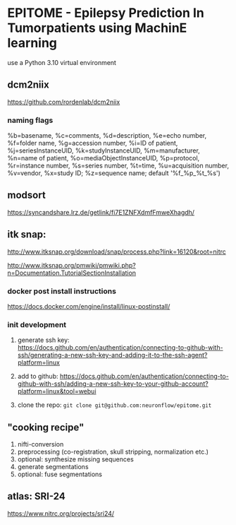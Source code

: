 # EPITOME - Epilepsy Prediction In Tumorpatients using MachinE learning
use a Python 3.10 virtual environment

## dcm2niix
https://github.com/rordenlab/dcm2niix

### naming flags
%b=basename, %c=comments, %d=description, %e=echo number, %f=folder name, %g=accession number, %i=ID of patient, %j=seriesInstanceUID, %k=studyInstanceUID, %m=manufacturer, %n=name of patient, %o=mediaObjectInstanceUID, %p=protocol, %r=instance number, %s=series number, %t=time, %u=acquisition number, %v=vendor, %x=study ID; %z=sequence name; default '%f_%p_%t_%s')


## modsort
https://syncandshare.lrz.de/getlink/fi7E1ZNFXdmfFmweXhagdh/

## itk snap:
http://www.itksnap.org/download/snap/process.php?link=16120&root=nitrc

http://www.itksnap.org/pmwiki/pmwiki.php?n=Documentation.TutorialSectionInstallation


### docker post install instructions
https://docs.docker.com/engine/install/linux-postinstall/

### init development
1. generate ssh key:
https://docs.github.com/en/authentication/connecting-to-github-with-ssh/generating-a-new-ssh-key-and-adding-it-to-the-ssh-agent?platform=linux

2. add to github:
https://docs.github.com/en/authentication/connecting-to-github-with-ssh/adding-a-new-ssh-key-to-your-github-account?platform=linux&tool=webui

3. clone the repo:
```git clone git@github.com:neuronflow/epitome.git```



## "cooking recipe"
1. nifti-conversion
2. preprocessing (co-registration, skull stripping, normalization etc.)
3. optional: synthesize missing sequences
4. generate segmentations
5. optional: fuse segmentations


## atlas: SRI-24
https://www.nitrc.org/projects/sri24/
